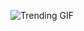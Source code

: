 ![Trending GIF](https://media0.giphy.com/media/v1.Y2lkPThiYjIxNzcycWdqcDc4YWp3aG81Nmxoc2llMzNlOTIwOGljZmJvdDAyNWQxNnBzMyZlcD12MV9naWZzX3NlYXJjaCZjdD1n/2jMtpIi8mhE8ctiMtK/giphy.gif)
